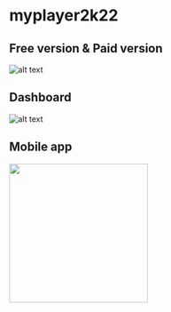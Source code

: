 # myplayer2k22

## Free version & Paid version
![alt text](https://github.com/myplayerteam/myplayer2k22/blob/main/version2.0.0.png)
## Dashboard
![alt text](https://github.com/myplayerteam/myplayer2k22/blob/main/dashboard1.png)
## Mobile app
<img src="https://github.com/myplayerteam/myplayer2k22/blob/main/login.png" height="250">

